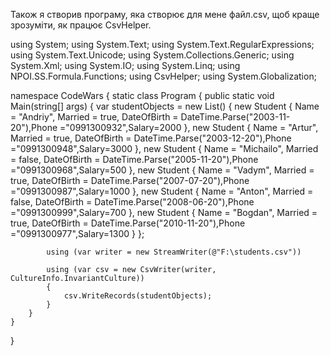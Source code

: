 Також я створив програму, яка створює для мене файл.csv, щоб краще зрозуміти, як працює CsvHelper.

using System;
using System.Text;
using System.Text.RegularExpressions;
using System.Text.Unicode;
using System.Collections.Generic;
using System.Xml;
using System.IO;
using System.Linq;
using NPOI.SS.Formula.Functions;
using CsvHelper;
using System.Globalization;

namespace CodeWars
{
    static class Program
    {
        public static void Main(string[] args)
        {
            var studentObjects = new List<Student>() {
      new Student {
        Name = "Andriy", Married = true, DateOfBirth =  DateTime.Parse("2003-11-20"),Phone ="0991300932",Salary=2000
      },
      new Student {
        Name = "Artur", Married = true, DateOfBirth =  DateTime.Parse("2003-12-20"),Phone ="0991300948",Salary=3000
      },
      new Student {
        Name = "Michailo", Married = false, DateOfBirth =  DateTime.Parse("2005-11-20"),Phone ="0991300968",Salary=500
      },
      new Student {
        Name = "Vadym", Married = true, DateOfBirth =  DateTime.Parse("2007-07-20"),Phone ="0991300987",Salary=1000
      },
      new Student {
        Name = "Anton", Married = false, DateOfBirth =  DateTime.Parse("2008-06-20"),Phone ="0991300999",Salary=700
      },
      new Student {
        Name = "Bogdan", Married = true, DateOfBirth =  DateTime.Parse("2010-11-20"),Phone ="0991300977",Salary=1300
      }
            };

            using (var writer = new StreamWriter(@"F:\students.csv"))

            using (var csv = new CsvWriter(writer, CultureInfo.InvariantCulture))
            {
                csv.WriteRecords(studentObjects);
            }
        }
    }
}
